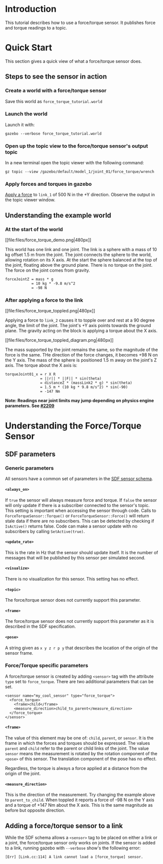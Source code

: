 # Introduction
This tutorial describes how to use a force/torque sensor.
It publishes force and torque readings to a topic.


# Quick Start
This section gives a quick view of what a force/torque sensor does.

## Steps to see the sensor in action

### Create a world with a force/torque sensor

Save this world as `force_torque_tutorial.world`

<include from='/#include/' src='http://bitbucket.org/osrf/gazebo_tutorials/raw/default/force_torque_sensor/files/force_torque_tutorial.world' />

### Launch the  world

Launch it with:

```
gazebo --verbose force_torque_tutorial.world
```

### Open up the topic view to the force/torque sensor's output topic

In a new terminal open the topic viewer with the following command:

```
gz topic --view /gazebo/default/model_1/joint_01/force_torque/wrench
```


### Apply forces and torques in gazebo

[Apply a force](tutorials?tut=apply_force_torque) to `link_1` of 500 N in the +Y direction.
Observe the output in the topic viewer window.


## Understanding the example world

### At the start of the world

[[file:files/force_torque_demo.png|480px]]

This world has one link and one joint.
The link is a sphere with a mass of 10 kg offset 1.5 m from the joint.
The joint connects the sphere to the world, allowing rotation on its X axis.
At the start the sphere balanced at the top of the joint, floating above the ground plane.
There is no torque on the joint.
The force on the joint comes from gravity.

```
forceJointZ = mass * g
            = 10 kg * -9.8 m/s^2
            = -98 N
```

### After applying a force to the link

[[file:files/force_torque_toppled.png|480px]]

Applying a force to `link_2` causes it to topple over and rest at a 90 degree angle, the limit of the joint.
The joint's +Y axis points towards the ground plane.
The gravity acting on the block is applying a torque about the X axis.

[[file:files/force_torque_toppled_diagram.png|480px]]

The mass supported by the joint remains the same, so the magnitude of the force is the same.
THe direction of the force changes, it becomes +98 N on the Y axis.
The mass of the sphere is positioned 1.5 m away on the joint's Z axis.
The torque about the X axis is:

```
torqueJoint01_x = r X R
                = ||r|| * ||F|| * sin(theta)
                = distanceZ * (massLink2 * g) * sin(theta)
                = 1.5 m * (10 kg * 9.8 m/s^2) * sin(-90)
                = -147 Nm
```

**Note: Readings near joint limits may jump depending on physics engine parameters. See [#2209](https://bitbucket.org/osrf/gazebo/issues/2209)**


# Understanding the Force/Torque Sensor

## SDF parameters

### Generic parameters
All sensors have a common set of parameters in the [SDF sensor schema](http://sdformat.org/spec?ver=1.6&elem=sensor).

#### `<always_on>`

If `true` the sensor will always measure force and torque.
If `false` the sensor will only update if there is a subscriber connected to the sensor's topic.
This setting is important when accessing the sensor through code.
Calls to `ForceTorqueSensor::Torque()` or `ForceTorqueSensor::Force()` will return stale data if there are no subscribers.
This can be detected by checking if `IsActive()` returns false.
Code can make a sensor update with no subscribers by calling `SetActive(true)`.

#### `<update_rate>`

This is the rate in Hz that the sensor should update itself.
It is the number of messages that will be published by this sensor per simulated second.

#### `<visualize>`

There is no visualization for this sensor.
This setting has no effect.

#### `<topic>`

The force/torque sensor does not currently support this parameter.

#### `<frame>`

The force/torque sensor does not currently support this parameter as it is described in the SDF specification.

#### `<pose>`

A string given as `x y z r p y` that describes the location of the origin of the sensor frame.

### Force/Torque specific parameters

A force/torque sensor is created by adding `<sensor>` tag with the attribute `type` set to `force_torque`.
There are two additional parameters that can be set.

```
<sensor name="my_cool_sensor" type="force_torque">
  <force_torque>
    <frame>child</frame>
    <measure_direction>child_to_parent</measure_direction>
  </force_torque>
</sensor>
```

#### `<frame>`

The value of this element may be one of: `child`, `parent`, or `sensor`.
It is the frame in which the forces and torques should be expressed.
The values `parent` and `child` refer to the parent or child links of the joint.
The value `sensor` means the measurement is rotated by the rotation component of the `<pose>` of this sensor.
The translation component of the pose has no effect.

Regardless, the torque is always a force applied at a distance from the origin of the joint.

#### `<measure_direction>`

This is the direction of the measurement.
Try changing the example above to `parent_to_child`.
When toppled it reports a force of -98 N on the Y axis and a torque of +147 Nm about the X axis.
This is the same magnitude as before but opposite direction.

## Adding a force/torque sensor to a link

While the SDF schema allows a `<sensor>` tag to be placed on either a link or a joint, the force/torque sensor only works on joints.
If the sensor is added to a link, running gazebo with `--verbose` show's the following error:

```
[Err] [Link.cc:114] A link cannot load a [force_torque] sensor.
```

